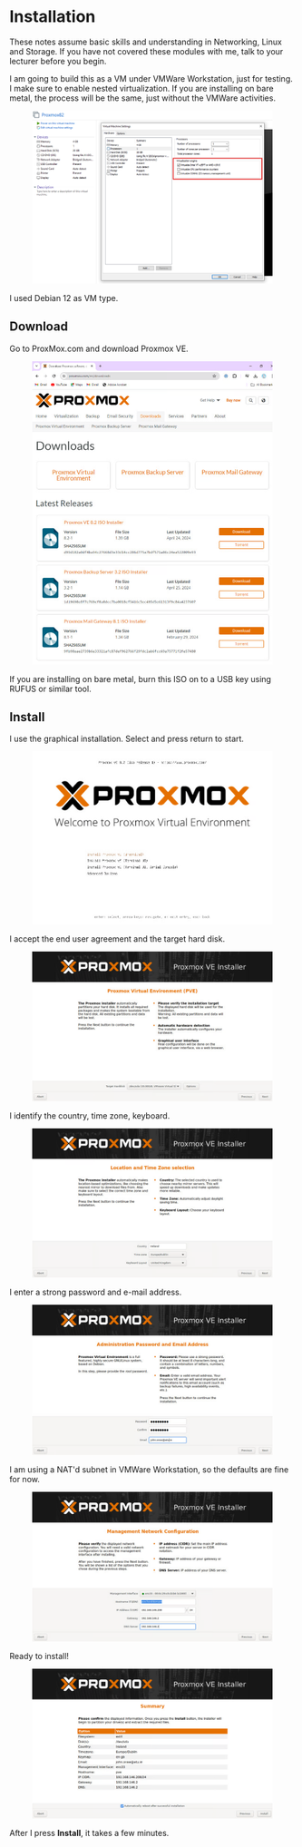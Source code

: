 # Installation

These notes assume basic skills and understanding in Networking, Linux and Storage. If you have not covered these modules with me, talk to your lecturer before you begin.

I am going to build this as a VM under VMWare Workstation, just for testing. I make sure to enable nested virtualization. If you are installing on bare metal, the process will be the same, just without the VMWare activities.

<figure><img src=".gitbook/assets/image (1) (1) (1).png" alt=""><figcaption></figcaption></figure>

I used Debian 12 as VM type.

## Download

Go to ProxMox.com and download Proxmox VE.

<figure><img src=".gitbook/assets/image (2) (1) (1).png" alt=""><figcaption></figcaption></figure>

If you are installing on bare metal, burn this ISO on to a USB key using RUFUS or similar tool.

## Install

I use the graphical installation. Select and press return to start.

<figure><img src=".gitbook/assets/image (3) (1).png" alt=""><figcaption></figcaption></figure>

I accept the end user agreement and the target hard disk.

<figure><img src=".gitbook/assets/image (4) (1).png" alt=""><figcaption></figcaption></figure>

I identify the country, time zone, keyboard.

<figure><img src=".gitbook/assets/image (5) (1).png" alt=""><figcaption></figcaption></figure>

I enter a strong password and e-mail address.

<figure><img src=".gitbook/assets/image (6).png" alt=""><figcaption></figcaption></figure>

I am using a NAT'd subnet in VMWare Workstation, so the defaults are fine for now.

<figure><img src=".gitbook/assets/image (7).png" alt=""><figcaption></figcaption></figure>

Ready to install!

<figure><img src=".gitbook/assets/image (8).png" alt=""><figcaption></figcaption></figure>

After I press **Install**, it takes a few minutes.
